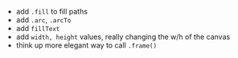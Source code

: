 - add `.fill` to fill paths
- add `.arc`, `.arcTo`
- add `fillText`
- add `width, height` values, really changing the w/h of the canvas
- think up more elegant way to call `.frame()`